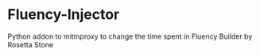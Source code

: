 # Fluency-Injector
Python addon to mitmproxy to change the time spent in Fluency Builder by Rosetta Stone

